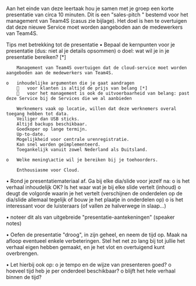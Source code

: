 Aan het einde van deze leertaak hou je samen met je groep een korte presentatie van circa 10 minuten. Dit is een "sales-pitch " bestemd voor het management van Team4S (casus zie bijlage). Het doel is hen te overtuigen dat deze nieuwe Service moet worden aangeboden aan de medewerkers van Team4S.

Tips met betrekking tot de presentatie
•	Bepaal de kernpunten voor je presentatie (dus: niet al je details opsommen)
	o	doel: wat wil je in je presentatie bereiken? [*]

		Management van Team4S overtuigen dat de cloud-service moet worden aangeboden aan de medewerkers van Team4S.

	o	inhoudelijke argumenten die je gaat aandragen
			voor klanten is altijd de prijs van belang [*]
			voor het management is ook de uitvoerbaarheid van belang: past deze Service bij de Services die we al aanbieden

		Werknemers vaak op locatie, willen dat deze werknemers overal toegang hebben tot data.
		Veiliger dan USB sticks.
		Altijd backups beschikbaar.
		Goedkoper op lange termijn.
		Up-to-date.
		Mogelijkheid voor centrale urenregistratie.
		Kan snel worden geïmplementeerd.
		Toegankelijk vanuit zowel Nederland als Duitsland.

	o	Welke mening\actie wil je bereiken bij je toehoorders.

		Enthousiasme voor Cloud.

•	Rond je presentatiemateriaal af. Ga bij elke dia/slide voor jezelf na:
	o	is het verhaal inhoudelijk OK? Is het waar wat je bij elke slide vertelt (inhoud)
	o	deugt de volgorde waarin je het vertelt (verschijnen de onderdelen op de dia/slide allemaal tegelijk of bouw je het plaatje in onderdelen op)
	o	is het interessant voor de luisteraars (of vallen ze halverwege in slaap...)

•	noteer dit als van uitgebreide "presentatie-aantekeningen" (speaker notes)

•	Oefen de presentatie "droog", in zijn geheel, en neem de tijd op. Maak na afloop eventueel enkele verbeteringen. Stel het net zo lang bij tot jullie het verhaal eigen hebben gemaakt, en je het vlot en overtuigend kunt overbrengen. 

•	Let hierbij ook op:
	o	je tempo en de wijze van presenteren goed?
	o	hoeveel tijd heb je per onderdeel beschikbaar?
	o	blijft het hele verhaal binnen de tijd? 
